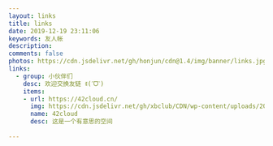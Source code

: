 ```yaml
---
layout: links
title: links
date: 2019-12-19 23:11:06
keywords: 友人帐
description: 
comments: false
photos: https://cdn.jsdelivr.net/gh/honjun/cdn@1.4/img/banner/links.jpg
links:
  - group: 小伙伴们
    desc: 欢迎交换友链 ꉂ(ˊᗜˋ)
    items:
    - url: https://42cloud.cn/
      img: https://cdn.jsdelivr.net/gh/xbclub/CDN/wp-content/uploads/2020/01/4311c9ad04554119.png
      name: 42cloud
      desc: 这是一个有意思的空间
   
---
```

